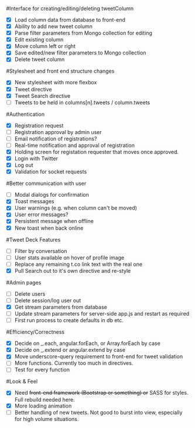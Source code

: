 #Interface for creating/editing/deleting tweetColumn
- [X] Load column data from database to front-end
- [X] Ability to add new tweet column
- [X] Parse filter parameters from Mongo collection for editing
- [X] Edit existing column
- [X] Move column left or right
- [X] Save edited/new filter parameters to Mongo collection
- [X] Delete tweet column

#Stylesheet and front end structure changes
- [X] New stylesheet with more flexbox
- [X] Tweet directive
- [X] Tweet Search directive
- [ ] Tweets to be held in columns[n].tweets / column.tweets

#Authentication
- [X] Registration request
- [ ] Registration approval by admin user
- [ ] Email notification of registrations?
- [ ] Real-time notification and approval of registration
- [X] Holding screen for registation requester that moves once approved. 
- [X] Login with Twitter
- [X] Log out
- [X] Validation for socket requests

#Better communication with user
- [ ] Modal dialogs for confirmation
- [X] Toast messages
- [X] User warnings (e.g. when column can't be moved)
- [X] User error messages?
- [X] Persistent message when offline
- [X] New toast when back online

#Tweet Deck Features
- [ ] Filter by conversation
- [ ] User stats available on hover of profile image
- [ ] Replace any remaining t.co link text with the real one
- [X] Pull Search out to it's own directive and re-style

#Admin pages
- [ ] Delete users
- [ ] Delete session/log user out
- [X] Get stream parameters from database
- [ ] Update stream parameters for server-side app.js and restart as required
- [ ] First run process to create defaults in db etc. 

#Efficiency/Correctness
- [X] Decide on _.each,  angular.forEach, or Array.forEach by case
- [X] Decide on _.extend or angular.extend by case
- [X] Move underscore-query requirement to front-end for tweet validation
- [ ] More functions. Currently too much in directives. 
- [ ] Test for every function

#Look & Feel
- [X] Need ~~front-end framework (Bootstrap or something) or~~ SASS for styles. Full rebuild needed here. 
- [X] More loading animation
- [ ] Better handling of new tweets. Not good to burst into view, especially for high volume situations. 